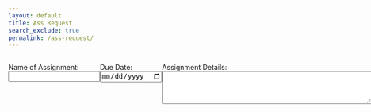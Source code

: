 ```yaml
---
layout: default
title: Ass Request
search_exclude: true
permalink: /ass-request/
---
```


<head>
    <style>
        .flexbox {
            display: flex;
        }
    </style>
    <script>
        function postAssignment() {
            const d = document;
            let name = d.getElementById("name").value;
            let date = d.getElementById("dateDue").value;
            let content = d.getElementById("content").value;
            const currentDate = new Date();
            const dateCreated = currentDate.toISOString().slice(0, 10);
            const apiUrl = 'https://jcc.stu.nighthawkcodingsociety.com/api/assignment/post';
            // a
            const requestData = {
                name: name,
                dateCreated: dateCreated,
                dateDue: dateDue,  
                content: content
            };
            //a
            fetch(apiUrl, {
                method: 'POST',
                headers: {
                    'Content-Type': 'application/json',
                },
                body: JSON.stringify(requestData),
            })
            .then(response => {
                if (!response.ok) {
                    throw new Error(`HTTP error! Status: ${response.status}`);
                }
                return response.json();
            })
            .then(data => {
                // Handle the data here
                console.log(data);
                alert(`Assignment created successfully. ID: ${data.id}`);
            })
            .catch(error => {
                console.error('Error posting assignment:', error);
                alert('Error posting assignment. Check the console for details.');
            });
        }
    </script>
</head>
<body>
    <div class="flexbox">
        <p><label>
            Name of Assignment: <br>
            <input type="text" name="name" id="name" required>
        </label></p>
        <p><label>
            Due Date: <br>
            <input type="date" name="dateDue" id="dateDue" required>
        </label></p>
        <p><label>
            Assignment Details:<br>
            <textarea name="content" id="content" rows="4" cols="50" required></textarea>
        </label></p>
        <button onclick="postAssignment()">button</button>
    </div>
</body>